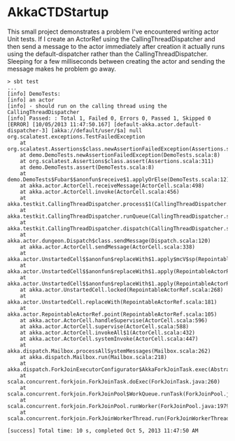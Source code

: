 AkkaCTDStartup
========

This small project demonstrates a problem I've encountered writing actor Unit tests.
If I create an ActorRef using the CallingThreadDispatcher and then send a message to
the actor immediately after creation it actually runs using the default-dispatcher
rather than the CallingThreadDispatcher.  Sleeping for a few milliseconds between
creating the actor and sending the message makes he problem go away.

    > sbt test
    ...
    [info] DemoTests:
    [info] an actor 
    [info] - should run on the calling thread using the CallingThreadDispatcher
    [info] Passed: : Total 1, Failed 0, Errors 0, Passed 1, Skipped 0
    [ERROR] [10/05/2013 11:47:50.167] [default-akka.actor.default-dispatcher-3] [akka://default/user/$a] null
    org.scalatest.exceptions.TestFailedException
        at org.scalatest.Assertions$class.newAssertionFailedException(Assertions.scala:316)
        at demo.DemoTests.newAssertionFailedException(DemoTests.scala:8)
        at org.scalatest.Assertions$class.assert(Assertions.scala:311)
        at demo.DemoTests.assert(DemoTests.scala:8)
        at demo.DemoTests$Fubar$$anonfun$receive$1.applyOrElse(DemoTests.scala:12)
        at akka.actor.ActorCell.receiveMessage(ActorCell.scala:498)
        at akka.actor.ActorCell.invoke(ActorCell.scala:456)
        at akka.testkit.CallingThreadDispatcher.process$1(CallingThreadDispatcher.scala:251)
        at akka.testkit.CallingThreadDispatcher.runQueue(CallingThreadDispatcher.scala:284)
        at akka.testkit.CallingThreadDispatcher.dispatch(CallingThreadDispatcher.scala:208)
        at akka.actor.dungeon.Dispatch$class.sendMessage(Dispatch.scala:120)
        at akka.actor.ActorCell.sendMessage(ActorCell.scala:338)
        at akka.actor.UnstartedCell$$anonfun$replaceWith$1.apply$mcV$sp(RepointableActorRef.scala:186)
        at akka.actor.UnstartedCell$$anonfun$replaceWith$1.apply(RepointableActorRef.scala:182)
        at akka.actor.UnstartedCell$$anonfun$replaceWith$1.apply(RepointableActorRef.scala:182)
        at akka.actor.UnstartedCell.locked(RepointableActorRef.scala:268)
        at akka.actor.UnstartedCell.replaceWith(RepointableActorRef.scala:181)
        at akka.actor.RepointableActorRef.point(RepointableActorRef.scala:105)
        at akka.actor.ActorCell.handleSupervise(ActorCell.scala:596)
        at akka.actor.ActorCell.supervise(ActorCell.scala:588)
        at akka.actor.ActorCell.invokeAll$1(ActorCell.scala:432)
        at akka.actor.ActorCell.systemInvoke(ActorCell.scala:447)
        at akka.dispatch.Mailbox.processAllSystemMessages(Mailbox.scala:262)
        at akka.dispatch.Mailbox.run(Mailbox.scala:218)
        at akka.dispatch.ForkJoinExecutorConfigurator$AkkaForkJoinTask.exec(AbstractDispatcher.scala:386)
        at scala.concurrent.forkjoin.ForkJoinTask.doExec(ForkJoinTask.java:260)
        at scala.concurrent.forkjoin.ForkJoinPool$WorkQueue.runTask(ForkJoinPool.java:1339)
        at scala.concurrent.forkjoin.ForkJoinPool.runWorker(ForkJoinPool.java:1979)
        at scala.concurrent.forkjoin.ForkJoinWorkerThread.run(ForkJoinWorkerThread.java:107)

    [success] Total time: 10 s, completed Oct 5, 2013 11:47:50 AM


